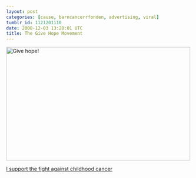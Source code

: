 ```yaml
---
layout: post
categories: [cause, barncancerrfonden, advertising, viral]
tumblr_id: 1121201110
date: 2008-12-03 13:28:01 UTC
title: The Give Hope Movement
---
```


<a href="http://www.givehope.se/?ref=2610"><img src="/attachments/2008/12/give-hope.png" alt="Give hope!" title="Give hope – Join the Give Hope movement" width="500" height="308" class="alignnone size-full wp-image-965" /></a>

<a href="http://www.givehope.se/?ref=2610">I support the fight against childhood cancer</a>


